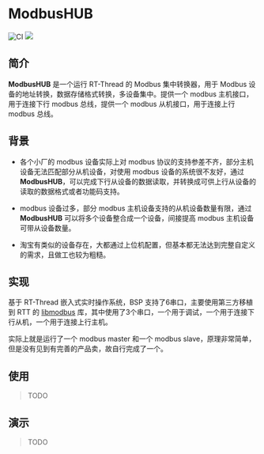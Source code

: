 <!--
 * @Descripttion: 
 * @version: 
 * @Author: JunQi Liu
 * @Date: 2020-10-28 12:51:02
 * @LastEditors: JunQi Liu
 * @LastEditTime: 2020-10-30 03:27:34
-->
# ModbusHUB
![CI](https://github.com/Team-Embedded/ModbusHUB/workflows/CI/badge.svg)
[![](https://img.shields.io/badge/LICENSE-Apache-blue.svg)](https://www.apache.org/licenses/LICENSE-2.0)
## 简介

**ModbusHUB** 是一个运行 RT-Thread 的 Modbus 集中转换器，用于 Modbus 设备的地址转换，数据存储格式转换，多设备集中。提供一个 modbus 主机接口，用于连接下行 modbus 总线，提供一个 modbus 从机接口，用于连接上行 modbus 总线。

## 背景
* 各个小厂的 modbus 设备实际上对 modbus 协议的支持参差不齐，部分主机设备无法匹配部分从机设备，对使用 modbus 设备的系统很不友好，通过**ModbusHUB**，可以完成下行从设备的数据读取，并转换成可供上行从设备的读取的数据格式或者功能码支持。

* modbus 设备过多，部分 modbus 主机设备支持的从机设备数量有限，通过 **ModbusHUB** 可以将多个设备整合成一个设备，间接提高 modbus 主机设备可带从设备数量。

* 淘宝有类似的设备存在，大都通过上位机配置，但基本都无法达到完整自定义的需求，且做工也较为粗糙。

## 实现
基于 RT-Thread 嵌入式实时操作系统，BSP 支持了6串口，主要使用第三方移植到 RTT 的 [libmodbus](https://github.com/loogg/libmodbus) 库，其中使用了3个串口，一个用于调试，一个用于连接下行从机，一个用于连接上行主机。

实际上就是运行了一个 modbus master 和一个 modbus slave，原理非常简单，但是没有见到有完善的产品卖，故自行完成了一个。

## 使用
> TODO

## 演示
> TODO
